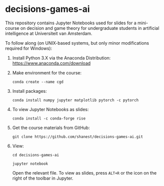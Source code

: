 # decisions-games-ai

This repository contains Jupyter Notebooks used for slides for a mini-course on decision and game theory for undergraduate students in artificial intelligence at Universiteit van Amsterdam.  

To follow along (on UNIX-based systems, but only minor modifications required for Windows):

1. Install Python 3.X via the Anaconda Distribution: https://www.anaconda.com/download

2. Make environment for the course:

	`conda create --name cgd`

3. Install packages:

	`conda install numpy jupyter matplotlib pytorch -c pytorch`

4. To view Jupyter Notebooks as slides:

	`conda install -c conda-forge rise`

5. Get the course materials from GitHub:

	`git clone https://github.com/shanest/decisions-games-ai.git`

6. View:

	`cd decisions-games-ai`
  
	`jupyter notebook`
	
	Open the relevant file.  To view as slides, press `ALT+R` or the icon on the right of the toolbar in Jupyter.
